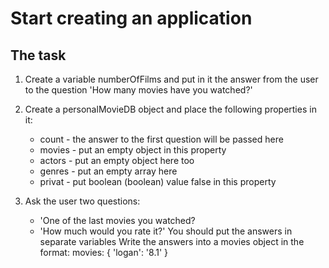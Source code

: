 # Start creating an application

## The task

1) Create a variable numberOfFilms and put in it the answer from the user to the question
'How many movies have you watched?'

2) Create a personalMovieDB object and place the following properties in it:
    - count - the answer to the first question will be passed here
    - movies - put an empty object in this property
    - actors - put an empty object here too
    - genres - put an empty array here
    - privat - put boolean (boolean) value false in this property

3) Ask the user two questions:
    - 'One of the last movies you watched?
    - 'How much would you rate it?'
You should put the answers in separate variables
Write the answers into a movies object in the format: 
    movies: {
        'logan': '8.1'
    }

